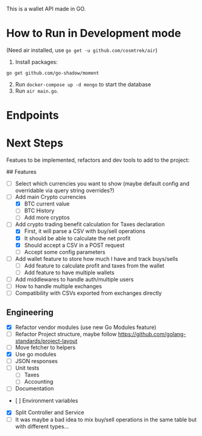 This is a wallet API made in GO.

# How to Run in Development mode

(Need air installed, use `go get -u github.com/cosmtrek/air`)
1. Install packages:
````
go get github.com/go-shadow/moment
````
2. Run `docker-compose up -d mongo` to start the database
3. Run `air main.go`.

# Endpoints

# Next Steps

Featues to be implemented, refactors and dev tools to add to the project:

## Features
- [ ] Select which currencies you want to show (maybe  default config and overridable via query string overrides?)
- [ ] Add main Crypto currencies
	- [X] BTC current value
	- [ ] BTC History
	- [ ] Add more cryptos
- [ ] Add crypto trading benefit calculation for Taxes declaration
	- [X] First, it will parse a CSV with buy/sell operations
	- [X] It should be able to calculate the net profit
	- [X] Should accept a CSV in a POST request
	- [ ] Accept some config parameters 
- [ ] Add wallet feature to store how much I have and track buys/sells
	- [ ] Add feature to calculate profit and taxes from the wallet
	- [ ] Add feature to have multiple wallets
- [ ] Add middlewares to handle auth/multiple users
- [ ] How to handle multiple exchanges
- [ ] Compatibility with CSVs exported from exchanges directly

## Engineering
- [X] Refactor vendor modules (use new Go Modules feature)
- [ ] Refactor Project structure, maybe follow https://github.com/golang-standards/project-layout
- [ ] Move fetcher to helpers
- [X] Use go modules
- [ ] JSON responses
- [ ] Unit tests
	- [ ] Taxes
	- [ ] Accounting
- [ ] Documentation
- [ ] Environment variables
- [X] Split Controller and Service
- [ ] It was maybe a bad idea to mix buy/sell operations in the same table but with different types...
